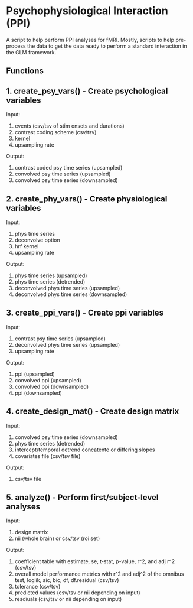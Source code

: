 # Psychophysiological Interaction (PPI)

A script to help perform PPI analyses for fMRI. Mostly, scripts to help pre-process the data to get the data ready to perform a standard interaction in the GLM framework.

## Functions

## 1. create_psy_vars() - Create psychological variables

Input:
1. events (csv/tsv of stim onsets and durations)
2. contrast coding scheme (csv/tsv)
2. kernel
3. upsampling rate

Output:
1. contrast coded psy time series (upsampled)
2. convolved psy time series (upsampled)
3. convolved psy time series (downsampled)

## 2. create_phy_vars() - Create physiological variables

Input: 
1. phys time series
2. deconvolve option
3. hrf kernel
4. upsampling rate

Output:
1. phys time series (upsampled)
2. phys time series (detrended)
3. deconvolved phys time series (upsampled)
4. deconvolved phys time series (downsampled)

## 3. create_ppi_vars() - Create ppi variables

Input:
1. contrast psy time series (upsampled)
2. deconvolved phys time series (upsampled)
3. upsampling rate

Output:
1. ppi (upsampled)
2. convolved ppi (upsampled)
3. convolved ppi (downsampled)
4. ppi (downsampled)

## 4. create_design_mat() - Create design matrix

Input:
1. convolved psy time series (downsampled)
2. phys time series (detrended)
3. intercept/temporal detrend concatente or differing slopes
4. covariates file (csv/tsv file)

Output:
1. csv/tsv file

## 5. analyze() - Perform first/subject-level analyses

Input:
1. design matrix
2. nii (whole brain) or csv/tsv (roi set)

Output:
1. coefficient table with estimate, se, t-stat, p-value, r^2, and adj r^2 (csv/tsv)
2. overall model performance metrics with r^2 and adj^2 of the omnibus test, loglik, aic, bic, df, df.residual (csv/tsv)
4. tolerance (csv/tsv)
3. predicted values (csv/tsv or nii depending on input)
4. resdiuals (csv/tsv or nii depending on input)
